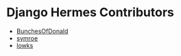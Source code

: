 # Django Hermes Contributors

- [BunchesOfDonald](https://github.com/bunchesofdonald/)
- [symroe](https://github.com/symroe)
- [lowks](https://github.com/lowks)

